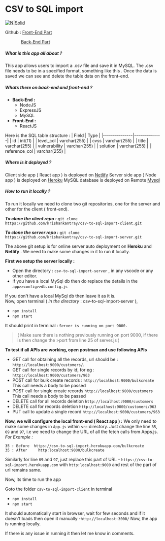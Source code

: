 # CSV to SQL import


[![N|Solid](https://raw.githubusercontent.com/krishankantray/temp/master/visit_button.JPG)](https://suspicious-carson-2627ba.netlify.app/)

Github : [Front-End Part](https://github.com/krishankantray/csv-to-sql-import-client)

&nbsp;&nbsp;&nbsp;&nbsp;&nbsp;&nbsp;&nbsp;&nbsp;&nbsp;&nbsp;&nbsp;&nbsp;&nbsp;[Back-End Part](https://github.com/krishankantray/csv-to-sql-import-server)

##### **What is this app all about ?**
This app allows users to import a .csv file and save it in MySQL. The .csv file needs to be in a specified format, something like  this .
Once the data is saved we can see and delete the table data on the front-end.

##### **Whats there on back-end and front-end ?**

  - **Back-End :**
    - NodeJS
    - ExpressJS
    - MySQL
  - **Front-End :**
    - ReactJS
    
Here is the SQL table structure :
| Field         | Type         |
|---------------|--------------|
| id            | int(11)      |
| level_col     | varchar(255) |
| cvss          | varchar(255) |
| title         | varchar(255) |
| vulnerability | varchar(255) |
| solution      | varchar(255) |
| reference_col | varchar(255) |

##### **Where is it deployed ?**

Client side app ( React app ) is deployed on [Netlify](https://www.netlify.com/)
Server side app ( Node app ) is deployed on [Heroku](https://www.heroku.com/)
MySQL database is deployed on Remote [Mysql](https://remotemysql.com/)

##### **How to run it locally ?**
To run it locally we need to clone two git repositories, one for the server and other for the client ( front-end).

***To clone the client repo :***
```git clone https://github.com/krishankantray/csv-to-sql-import-client.git  ```

***To clone the server repo :***
```git clone https://github.com/krishankantray/csv-to-sql-import-server.git```

The above git setup is for online server auto deployment on **Heroku** and **Netlify** .
We need to make some changes in it to run it locally.

**First we setup the server locally  :**
- Open the directory : ```csv-to-sql-import-server``` ,  in any vscode or any other editor.
- If you have a local MySql db then do replace the details in the ```app>>config>>db.config.js```

If you don't have a local MySql db then leave it as it is.  
Now, open terminal ( *in the directory* : csv-to-sql-import-server ),
- ```npm install```
- ```npm start```

It should print in terminal : ```Server is running on port 9000.```
>( Make sure there is nothing previously running on port 9000, if there is then change the >port from line 25 of server.js )

**To test if all APIs are working, open postman and use following APIs** 
- GET call for obtaining all the records, url should be : ```http://localhost:9000/customers/```.
- GET call for single records by id, for eg :  ```http://localhost:9000/customers/963```
- POST call for bulk create records  : ```http://localhost:9000/bulkcreate``` This call needs a body to be passed
- POST call for single create records  ```http://localhost:9000/customers``` This call needs a body to be passed
- DELETE call for all records deletion   ```http://localhost:9000/customers ```
- DELETE call for records deletion   ```http://localhost:9000/customers/963 ```
- PUT call to update a single record ```http://localhost:9000/customers/963```

**Now, we will configure the local front-end ( React app ) :** 
We only need to make some changes in ```App.js``` within ``src`` directory. 
Just change the line ```35```, ```69``` and ```97```, i.e we need to change the URL of all the fetch calls from Apps.js.
*For Example :* 
```
35 : Before  https://csv-to-sql-import.herokuapp.com/bulkcreate
35 : After     http:localhost:9000/bulkcreate
```
Similarly for line ```69``` and ```97```, just replace this part of URL - 
```https://csv-to-sql-import.herokuapp.com```
with 
```http:localhost:9000```
and rest of the part of url remains same. 

Now, its time to run the app

Goto the folder ```csv-to-sql-import-client``` in terminal 
- ```npm install ```
- ```npm start```

It should automatically start in browser, wait for few seconds and if it doesn't loads then open it manually -``` http://localhost:3000/ ```
Now, the app is running locally. 

If there is any issue in running it then let me know in comments.
